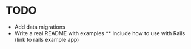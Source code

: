 # TODO

* Add data migrations
* Write a real README with examples
** Include how to use with Rails (link to rails example app)
